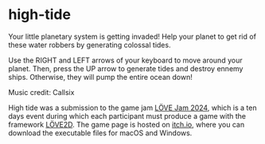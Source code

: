 # high-tide

Your little planetary system is getting invaded! Help your planet to get rid of these water robbers by generating colossal tides.

Use the RIGHT and LEFT arrows of your keyboard to move around your planet. Then, press the UP arrow to generate tides and destroy ennemy ships. Otherwise, they will pump the entire ocean down!

Music credit: Callsix

High tide was a submission to the game jam [LÖVE Jam 2024](https://itch.io/jam/love2d-jam-2024/results), which is a ten days event during which each participant must produce a game with the framework [LÖVE2D](https://love2d.org/). The game page is hosted on [itch.io](https://iridescentelytra.itch.io/high-tide), where you can download the executable files for macOS and Windows.

